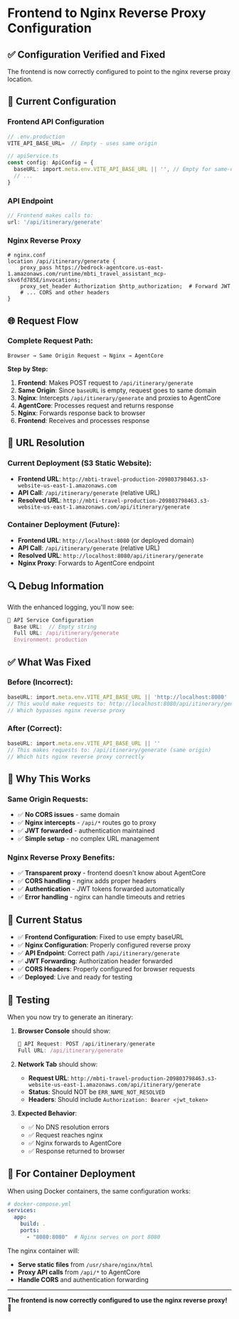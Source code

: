 # Frontend to Nginx Reverse Proxy Configuration

## ✅ **Configuration Verified and Fixed**

The frontend is now correctly configured to point to the nginx reverse proxy location.

## 🔧 **Current Configuration**

### **Frontend API Configuration**
```typescript
// .env.production
VITE_API_BASE_URL=  // Empty - uses same origin

// apiService.ts
const config: ApiConfig = {
  baseURL: import.meta.env.VITE_API_BASE_URL || '', // Empty for same-origin requests
  // ...
}
```

### **API Endpoint**
```typescript
// Frontend makes calls to:
url: '/api/itinerary/generate'
```

### **Nginx Reverse Proxy**
```nginx
# nginx.conf
location /api/itinerary/generate {
    proxy_pass https://bedrock-agentcore.us-east-1.amazonaws.com/runtime/mbti_travel_assistant_mcp-skv6fd785E/invocations;
    proxy_set_header Authorization $http_authorization;  # Forward JWT
    # ... CORS and other headers
}
```

## 🌐 **Request Flow**

### **Complete Request Path:**
```
Browser → Same Origin Request → Nginx → AgentCore
```

**Step by Step:**
1. **Frontend**: Makes POST request to `/api/itinerary/generate`
2. **Same Origin**: Since `baseURL` is empty, request goes to same domain
3. **Nginx**: Intercepts `/api/itinerary/generate` and proxies to AgentCore
4. **AgentCore**: Processes request and returns response
5. **Nginx**: Forwards response back to browser
6. **Frontend**: Receives and processes response

## 📍 **URL Resolution**

### **Current Deployment (S3 Static Website):**
- **Frontend URL**: `http://mbti-travel-production-209803798463.s3-website-us-east-1.amazonaws.com`
- **API Call**: `/api/itinerary/generate` (relative URL)
- **Resolved URL**: `http://mbti-travel-production-209803798463.s3-website-us-east-1.amazonaws.com/api/itinerary/generate`

### **Container Deployment (Future):**
- **Frontend URL**: `http://localhost:8080` (or deployed domain)
- **API Call**: `/api/itinerary/generate` (relative URL)
- **Resolved URL**: `http://localhost:8080/api/itinerary/generate`
- **Nginx Proxy**: Forwards to AgentCore endpoint

## 🔍 **Debug Information**

With the enhanced logging, you'll now see:

```javascript
🔧 API Service Configuration
  Base URL:  // Empty string
  Full URL: /api/itinerary/generate
  Environment: production
```

## ✅ **What Was Fixed**

### **Before (Incorrect):**
```typescript
baseURL: import.meta.env.VITE_API_BASE_URL || 'http://localhost:8080'
// This would make requests to: http://localhost:8080/api/itinerary/generate
// Which bypasses nginx reverse proxy
```

### **After (Correct):**
```typescript
baseURL: import.meta.env.VITE_API_BASE_URL || ''
// This makes requests to: /api/itinerary/generate (same origin)
// Which hits nginx reverse proxy correctly
```

## 🎯 **Why This Works**

### **Same Origin Requests:**
- ✅ **No CORS issues** - same domain
- ✅ **Nginx intercepts** - `/api/*` routes go to proxy
- ✅ **JWT forwarded** - authentication maintained
- ✅ **Simple setup** - no complex URL management

### **Nginx Reverse Proxy Benefits:**
- ✅ **Transparent proxy** - frontend doesn't know about AgentCore
- ✅ **CORS handling** - nginx adds proper headers
- ✅ **Authentication** - JWT tokens forwarded automatically
- ✅ **Error handling** - nginx can handle timeouts and retries

## 🚀 **Current Status**

- ✅ **Frontend Configuration**: Fixed to use empty baseURL
- ✅ **Nginx Configuration**: Properly configured reverse proxy
- ✅ **API Endpoint**: Correct path `/api/itinerary/generate`
- ✅ **JWT Forwarding**: Authorization header forwarded
- ✅ **CORS Headers**: Properly configured for browser requests
- ✅ **Deployed**: Live and ready for testing

## 🧪 **Testing**

When you now try to generate an itinerary:

1. **Browser Console** should show:
   ```javascript
   🚀 API Request: POST /api/itinerary/generate
   Full URL: /api/itinerary/generate
   ```

2. **Network Tab** should show:
   - **Request URL**: `http://mbti-travel-production-209803798463.s3-website-us-east-1.amazonaws.com/api/itinerary/generate`
   - **Status**: Should NOT be `ERR_NAME_NOT_RESOLVED`
   - **Headers**: Should include `Authorization: Bearer <jwt_token>`

3. **Expected Behavior**:
   - ✅ No DNS resolution errors
   - ✅ Request reaches nginx
   - ✅ Nginx forwards to AgentCore
   - ✅ Response returned to browser

## 🔧 **For Container Deployment**

When using Docker containers, the same configuration works:

```yaml
# docker-compose.yml
services:
  app:
    build: .
    ports:
      - "8080:8080"  # Nginx serves on port 8080
```

The nginx container will:
- **Serve static files** from `/usr/share/nginx/html`
- **Proxy API calls** from `/api/*` to AgentCore
- **Handle CORS** and authentication forwarding

---

**The frontend is now correctly configured to use the nginx reverse proxy!** 🎉